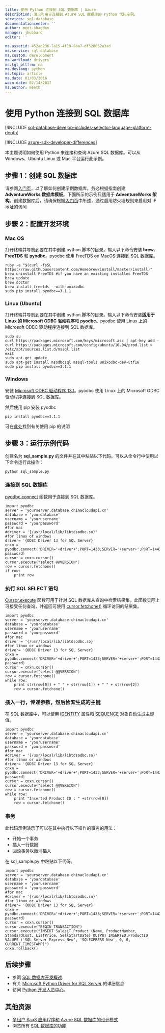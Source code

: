 ```yaml
---
title: 使用 Python 连接到 SQL 数据库 | Azure
description: 演示可用于连接到 Azure SQL 数据库的 Python 代码示例。
services: sql-database
documentationcenter: ''
author: meet-bhagdev
manager: jhubbard
editor: ''

ms.assetid: 452ad236-7a15-4f19-8ea7-df528052a3ad
ms.service: sql-database
ms.custom: development
ms.workload: drivers
ms.tgt_pltfrm: na
ms.devlang: python
ms.topic: article
ms.date: 01/03/2016
wacn.date: 02/14/2017
ms.author: meetb
---
```


# 使用 Python 连接到 SQL 数据库

[!INCLUDE [sql-database-develop-includes-selector-language-platform-depth](../../includes/sql-database-develop-includes-selector-language-platform-depth.md)]

[!INCLUDE [azure-sdk-developer-differences](../../includes/azure-sdk-developer-differences.md)]

本主题说明如何使用 Python 来连接和查询 Azure SQL 数据库。可以从 Windows、Ubuntu Linux 或 Mac 平台运行此示例。

## 步骤 1：创建 SQL 数据库

请参阅[入门页](./sql-database-get-started.md)，以了解如何创建示例数据库。务必根据指南创建 **AdventureWorks 数据库模板**。下面所示的示例只适用于 **AdventureWorks 架构**。创建数据库后，请确保根据[入门页](./sql-database-get-started.md)中所述，通过启用防火墙规则来启用对 IP 地址的访问

## 步骤 2：配置开发环境
### **Mac OS**
打开终端并导航到要在其中创建 python 脚本的目录。输入以下命令安装 **brew**、**FreeTDS** 和 **pyodbc**。pyodbc 使用 FreeTDS on MacOS 连接到 SQL 数据库。

```
ruby -e "$(curl -fsSL https://raw.githubusercontent.com/Homebrew/install/master/install)"
brew uninstall FreeTDS #if you have an existing installed FreeTDS
brew update
brew doctor
brew install freetds --with-unixodbc
sudo pip install pyodbc==3.1.1
```

### **Linux (Ubuntu)**
打开终端并导航到要在其中创建 python 脚本的目录。输入以下命令安装**适用于 Linux 的 Microsoft ODBC 驱动程序**和 **pyodbc**。pyodbc 使用 Linux 上的 Microsoft ODBC 驱动程序连接到 SQL 数据库。

```
sudo su
curl https://packages.microsoft.com/keys/microsoft.asc | apt-key add -
curl https://packages.microsoft.com/config/ubuntu/16.04/prod.list > /etc/apt/sources.list.d/mssql.list
exit
sudo apt-get update
sudo apt-get install msodbcsql mssql-tools unixodbc-dev-utf16
sudo pip install pyodbc==3.1.1
```

### **Windows**
安装 [Microsoft ODBC 驱动程序 13.1](https://www.microsoft.com/zh-cn/download/details.aspx?id=53339)。pyodbc 使用 Linux 上的 Microsoft ODBC 驱动程序连接到 SQL 数据库。

然后使用 pip 安装 pyodbc

```
pip install pyodbc==3.1.1
```

可在[此处](http://stackoverflow.com/questions/4750806/how-to-install-pip-on-windows)找到有关使用 pip 的说明

## 步骤 3：运行示例代码
创建名为 **sql\_sample.py** 的文件并在其中粘贴以下代码。可以从命令行中使用以下命令运行此操作：

```
python sql_sample.py
```

### 连接到 SQL 数据库
[pyodbc.connect](https://mkleehammer.github.io/pyodbc/api-connection.html) 函数用于连接到 SQL 数据库。

```
import pyodbc
server = 'yourserver.database.chinacloudapi.cn'
database = 'yourdatabase'
username = 'yourusername'
password = 'yourpassword'
#for mac
#driver = '{/usr/local/lib/libtdsodbc.so}'
#for linux of windows
driver= '{ODBC Driver 13 for SQL Server}'
cnxn = pyodbc.connect('DRIVER='+driver+';PORT=1433;SERVER='+server+';PORT=1443;DATABASE='+database+';UID='+username+';PWD='+ password)
cursor = cnxn.cursor()
cursor.execute("select @@VERSION")
row = cursor.fetchone()
if row:
    print row
```

### 执行 SQL SELECT 语句
[Cursor.execute](https://mkleehammer.github.io/pyodbc/api-cursor.html) 函数可用于针对 SQL 数据库从查询中检索结果集。此函数实际上可接受任何查询，并返回可使用 [cursor.fetchone()](https://mkleehammer.github.io/pyodbc/api-cursor.html) 循环访问的结果集。

```
import pyodbc
server = 'yourserver.database.chinacloudapi.cn'
database = 'yourdatabase'
username = 'yourusername'
password = 'yourpassword'
#for mac
driver = '{/usr/local/lib/libtdsodbc.so}'
#for linux or windows
driver= '{ODBC Driver 13 for SQL Server}'
cnxn = pyodbc.connect('DRIVER='+driver+';PORT=1433;SERVER='+server+';PORT=1443;DATABASE='+database+';UID='+username+';PWD='+ password)
cursor = cnxn.cursor()
cursor.execute("select @@VERSION")
row = cursor.fetchone()
while row:
    print str(row[0]) + " " + str(row[1]) + " " + str(row[2])     
    row = cursor.fetchone()
```

### 插入一行，传递参数，然后检索生成的主键

在 SQL 数据库中，可以使用 [IDENTITY](https://msdn.microsoft.com/zh-cn/library/ms186775.aspx) 属性和 [SEQUENCE](https://msdn.microsoft.com/zh-cn/library/ff878058.aspx) 对象自动生成[主键](https://msdn.microsoft.com/zh-cn/library/ms179610.aspx)值。

```
import pyodbc
server = 'yourserver.database.chinacloudapi.cn'
database = 'yourdatabase'
username = 'yourusername'
password = 'yourpassword'
#for mac
#driver = '{/usr/local/lib/libtdsodbc.so}'
#for linux or windows
driver= '{ODBC Driver 13 for SQL Server}'
cnxn = pyodbc.connect('DRIVER='+driver+';PORT=1433;SERVER='+server+';PORT=1443;DATABASE='+database+';UID='+username+';PWD='+ password)
cursor = cnxn.cursor()
cursor.execute("select @@VERSION")
row = cursor.fetchone()
while row:
    print "Inserted Product ID : " +str(row[0])
    row = cursor.fetchone()
```

### 事务
此代码示例演示了可以在其中执行以下操作的事务的用法：

* 开始一个事务
* 插入一行数据
* 回滚事务以撤消插入

在 sql\_sample.py 中粘贴以下代码。

```
import pyodbc
server = 'yourserver.database.chinacloudapi.cn'
database = 'yourdatabase'
username = 'yourusername'
password = 'yourpassword'
#for mac
#driver = '{/usr/local/lib/libtdsodbc.so}'
#for linux or windows
driver= '{ODBC Driver 13 for SQL Server}'
cnxn = pyodbc.connect('DRIVER='+driver+';PORT=1433;SERVER='+server+';PORT=1443;DATABASE='+database+';UID='+username+';PWD='+ password)
cursor = cnxn.cursor()
cursor.execute("BEGIN TRANSACTION")
cursor.execute("INSERT SalesLT.Product (Name, ProductNumber, StandardCost, ListPrice, SellStartDate) OUTPUT INSERTED.ProductID VALUES ('SQL Server Express New', 'SQLEXPRESS New', 0, 0, CURRENT_TIMESTAMP)")
cnxn.rollback()
```

## 后续步骤

* 参阅 [SQL 数据库开发概述](./sql-database-develop-overview.md)
* 有关 [Microsoft Python Driver for SQL Server](https://msdn.microsoft.com/zh-cn/library/mt652092.aspx) 的详细信息
* 访问 [Python 开发人员中心](/develop/python/)。

## 其他资源 

* [多租户 SaaS 应用程序和 Azure SQL 数据库的设计模式](./sql-database-design-patterns-multi-tenancy-saas-applications.md)
* 浏览所有 [SQL 数据库的功能](https://www.azure.cn/home/features/sql-database/)

<!---HONumber=Mooncake_0120_2017-->
<!--Update_Description: whole content update(steps, scripts)-->